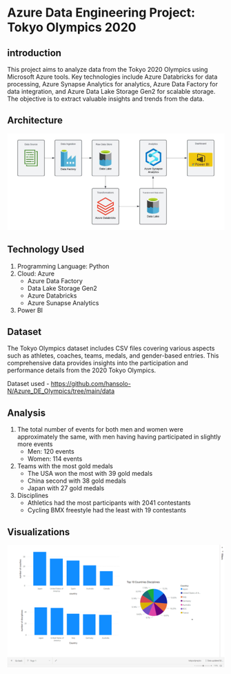 # Azure Data Engineering Project: Tokyo Olympics 2020

## introduction
This project aims to analyze data from the Tokyo 2020 Olympics using Microsoft Azure tools. Key technologies include Azure Databricks for data processing, Azure Synapse Analytics for analytics, Azure Data Factory for data integration, and Azure Data Lake Storage Gen2 for scalable storage. The objective is to extract valuable insights and trends from the data.

## Architecture
![Project Architecture Flow diagram of Azure.](Azure_Architecture.jpeg)

## Technology Used
1. Programming Language: Python
2. Cloud: Azure
   - Azure Data Factory
   - Data Lake Storage Gen2
   - Azure Databricks
   - Azure Sunapse Analytics
3. Power BI

## Dataset
The Tokyo Olympics dataset includes CSV files covering various aspects such as athletes, coaches, teams, medals, and gender-based entries. This comprehensive data provides insights into the participation and performance details from the 2020 Tokyo Olympics.

Dataset used - https://github.com/hansolo-N/Azure_DE_Olympics/tree/main/data


## Analysis
1. The total number of events for both men and women were approximately the same, with men having having participated in slightly more events
   - Men: 120 events
   - Women: 114 events
2. Teams with the most gold medals
   - The USA won the most with 39 gold medals
   - China second with 38 gold medals
   - Japan with 27 gold medals
3. Disciplines
   - Athletics had the most participants with 2041 contestants
   - Cycling BMX freestyle had the least with 19 contestants

## Visualizations
![Visual graphs of data.](basic_analysis.png)

